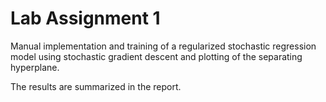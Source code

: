 # Lab Assignment 1

Manual implementation and training of a regularized stochastic regression model using stochastic gradient descent and plotting of the separating hyperplane. 

The results are summarized in the report.
